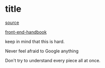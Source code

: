 # title

[source](https://btholt.github.io/intro-to-web-dev-v2/intro)

[front-end-handbook](https://frontendmasters.com/books/front-end-handbook/2019/)

keep in mind that this is hard.

Never feel afraid to Google anything

Don't try to understand every piece all at once.
